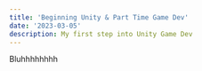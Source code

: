 ```yaml
---
title: 'Beginning Unity & Part Time Game Dev'
date: '2023-03-05'
description: My first step into Unity Game Dev
---
```


Bluhhhhhhhh
